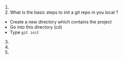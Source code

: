1.
2. What is the basic steps to init a git repo in you local ?
  - Create a new directory which contains the project
  - Go into this directory (cd)
  - Type ```git init ```

3.
4.
5.
